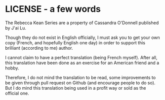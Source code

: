 LICENSE - a few words
======================

The Rebecca Kean Series are a property of Cassandra O'Donnell published by J'ai Lu.

Though they do not exist in English officially, I must ask you to get your own copy (French, and hopefully English one day) in order to support this brilliant (according to me) author.

I cannot claim to have a perfect translation (being French myself). After all, this translation have been done as an exercise for an American friend and a hobby.

Therefore, I do not mind the translation to be read, some improvements to be given through pull request on Github (and encourage people to do so). But I do mind this translation being used in a profit way or sold as the official one.
